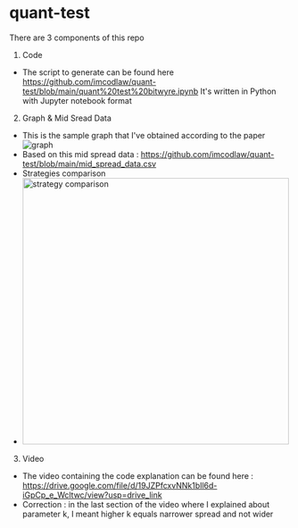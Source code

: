 # quant-test

There are 3 components of this repo

1. Code
- The script to generate can be found here https://github.com/imcodlaw/quant-test/blob/main/quant%20test%20bitwyre.ipynb
  It's written in Python with Jupyter notebook format

2. Graph & Mid Sread Data
- This is the sample graph that I've obtained according to the paper
![graph](https://github.com/imcodlaw/quant-test/assets/14073798/32d0813b-dc92-4c0d-9f11-3b9da8e32554)
- Based on this mid spread data : https://github.com/imcodlaw/quant-test/blob/main/mid_spread_data.csv
- Strategies comparison
- 
  <img width="477" alt="strategy comparison" src="https://github.com/imcodlaw/quant-test/assets/14073798/dd846833-539d-4c6f-a1c5-d02eef80b2da">

3. Video
- The video containing the code explanation can be found here : https://drive.google.com/file/d/19JZPfcxvNNk1bIl6d-iGpCp_e_Wcltwc/view?usp=drive_link
- Correction : in the last section of the video where I explained about parameter k, I meant higher k equals narrower spread and not wider


